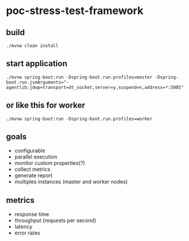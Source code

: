 # poc-stress-test-framework

## build
`./mvnw clean install`

## start application 
`./mvnw spring-boot:run -Dspring-boot.run.profiles=master -Dspring-boot.run.jvmArguments="-agentlib:jdwp=transport=dt_socket,server=y,suspend=n,address=*:5005"`
## or like this for worker
`./mvnw spring-boot:run -Dspring-boot.run.profiles=worker`


## goals 
- configurable
- parallel execution
- monitor custom properties(?)
- collect metrics
- generate report
- multiples instances (master and worker nodes)

## metrics
- response time
- throughput (requests per second)
- latency
- error rates